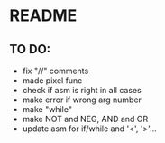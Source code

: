 # README

## TO DO:

- fix "//" comments
- made pixel func
- check if asm is right in all cases
- make error if wrong arg number
- make "while"
- make NOT and NEG, AND and OR
- update asm for if/while and '<', '>'...
